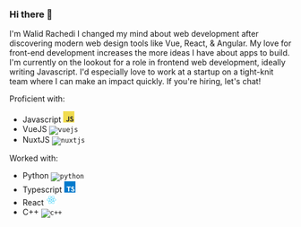 ### Hi there 👋

I'm Walid Rachedi I changed my mind about web development after discovering modern web design tools like Vue, React, & Angular. My love for front-end development increases the more ideas I have about apps to build. 
I'm currently on the lookout for a role in frontend web development, ideally writing Javascript. I'd especially love to work at a startup on a tight-knit team where I can make an impact quickly. If you're hiring, let's chat!

Proficient with:
- Javascript <code><img height="20" alt="javascript" src="https://raw.githubusercontent.com/github/explore/80688e429a7d4ef2fca1e82350fe8e3517d3494d/topics/javascript/javascript.png"></code>
- VueJS <code><img height="20" alt="vuejs" src="https://cdn.freebiesupply.com/logos/large/2x/vue-9-logo-png-transparent.png"></code>
- NuxtJS <code><img height="20" alt="nuxtjs" src="https://seeklogo.com/images/N/nuxt-logo-1CCC5F38FD-seeklogo.com.png"></code>


Worked with:
- Python <code><img height="20" alt="python" src="https://cdn3.iconfinder.com/data/icons/logos-and-brands-adobe/512/267_Python-1024.png"></code>
- Typescript <code><img height="20" alt="typescript" src="https://raw.githubusercontent.com/github/explore/80688e429a7d4ef2fca1e82350fe8e3517d3494d/topics/typescript/typescript.png"></code>
- React <code><img height="20" alt="react" src="https://raw.githubusercontent.com/github/explore/80688e429a7d4ef2fca1e82350fe8e3517d3494d/topics/react/react.png"></code>
- C++ <code><img height="20" alt="c++" src="https://codeprogramming.org/wp-content/uploads/2022/01/C-Logo.wine_.png"></code>
